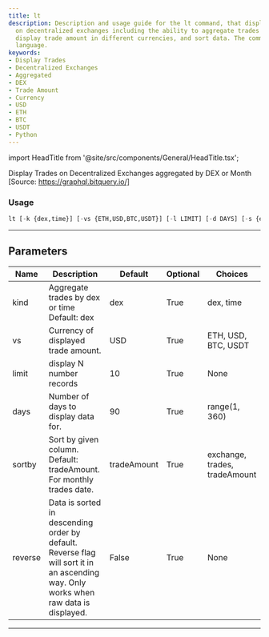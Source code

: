 ```yaml
---
title: lt
description: Description and usage guide for the lt command, that displays trades
  on decentralized exchanges including the ability to aggregate trades by DEX or time,
  display trade amount in different currencies, and sort data. The command uses Python
  language.
keywords:
- Display Trades
- Decentralized Exchanges
- Aggregated
- DEX
- Trade Amount
- Currency
- USD
- ETH
- BTC
- USDT
- Python
---
```


import HeadTitle from '@site/src/components/General/HeadTitle.tsx';

<HeadTitle title="crypto/onchain/lt - Reference | OpenBB Terminal Docs" />

Display Trades on Decentralized Exchanges aggregated by DEX or Month [Source: https://graphql.bitquery.io/]

### Usage

```python
lt [-k {dex,time}] [-vs {ETH,USD,BTC,USDT}] [-l LIMIT] [-d DAYS] [-s {exchange,trades,tradeAmount}] [-r]
```

---

## Parameters

| Name | Description | Default | Optional | Choices |
| ---- | ----------- | ------- | -------- | ------- |
| kind | Aggregate trades by dex or time Default: dex | dex | True | dex, time |
| vs | Currency of displayed trade amount. | USD | True | ETH, USD, BTC, USDT |
| limit | display N number records | 10 | True | None |
| days | Number of days to display data for. | 90 | True | range(1, 360) |
| sortby | Sort by given column. Default: tradeAmount. For monthly trades date. | tradeAmount | True | exchange, trades, tradeAmount |
| reverse | Data is sorted in descending order by default. Reverse flag will sort it in an ascending way. Only works when raw data is displayed. | False | True | None |

---
